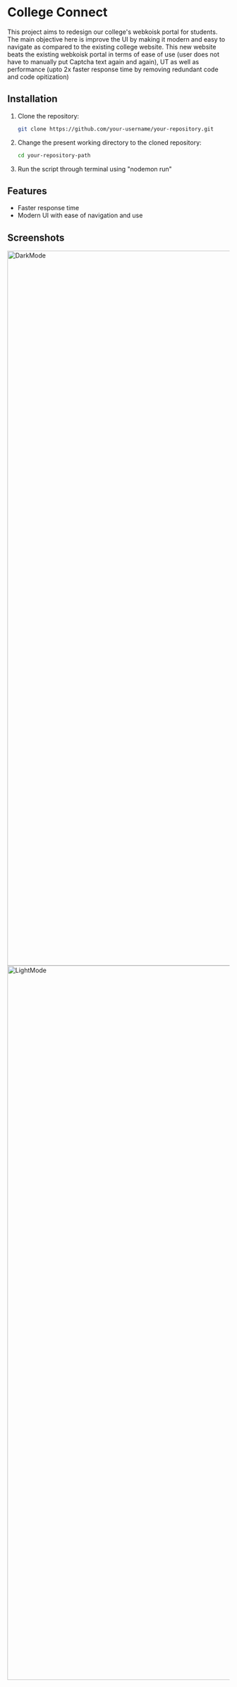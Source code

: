 # College Connect

This project aims to redesign our college's webkoisk portal for students. The main objective here is improve the UI by making it modern and easy to navigate as compared to the existing college website. This new website beats the existing webkoisk portal in terms of ease of use (user does not have to manually put Captcha text again and again), UT as well as performance (upto 2x faster response time by removing redundant code and code opitization)

## Installation

1. Clone the repository:
   ```bash
   git clone https://github.com/your-username/your-repository.git
   ```
2. Change the present working directory to the cloned repository:
   ```bash
   cd your-repository-path
   ```
3. Run the script through terminal using "nodemon run"
   
## Features

- Faster response time
- Modern UI with ease of navigation and use 

## Screenshots

<img width="1621" alt="DarkMode" src="https://github.com/Pravin-Jalodiya/CollegeConnect/assets/34760247/14092d20-2354-4114-860f-f71d14cdfc34">
<img width="1620" alt="LightMode" src="https://github.com/Pravin-Jalodiya/CollegeConnect/assets/34760247/80bd64bc-ecab-476c-a8ab-e2495802b488">
